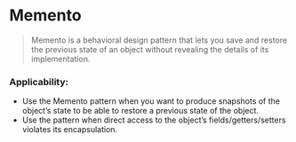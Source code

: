 # Memento
> Memento is a behavioral design pattern that lets you save and restore the previous state of an object without 
> revealing the details of its implementation.

### Applicability:
- Use the Memento pattern when you want to produce snapshots of the object’s state to be able to restore a previous 
  state of the object.
- Use the pattern when direct access to the object’s fields/getters/setters violates its encapsulation.



